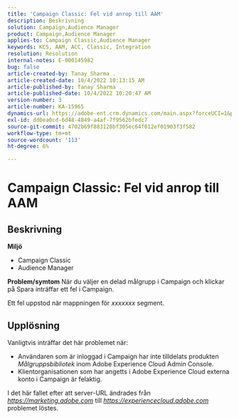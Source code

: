 ```yaml
---
title: 'Campaign Classic: Fel vid anrop till AAM'
description: Beskrivning
solution: Campaign,Audience Manager
product: Campaign,Audience Manager
applies-to: Campaign Classic,Audience Manager
keywords: KCS, AAM, ACC, Classic, Integration
resolution: Resolution
internal-notes: E-000145982
bug: false
article-created-by: Tanay Sharma .
article-created-date: 10/4/2022 10:13:15 AM
article-published-by: Tanay Sharma .
article-published-date: 10/4/2022 10:20:47 AM
version-number: 3
article-number: KA-15965
dynamics-url: https://adobe-ent.crm.dynamics.com/main.aspx?forceUCI=1&pagetype=entityrecord&etn=knowledgearticle&id=a5fa2f27-cd43-ed11-bba2-0022480868ff
exl-id: dd0ea0cd-6d48-4849-a4af-7f9562bfedc7
source-git-commit: 4702b69f883128bf305ec64f012ef01903f3f582
workflow-type: tm+mt
source-wordcount: '113'
ht-degree: 6%

---
```


# Campaign Classic: Fel vid anrop till AAM

## Beskrivning

<b>Miljö</b>
- Campaign Classic
- Audience Manager



<b>Problem/symtom</b>
När du väljer en delad målgrupp i Campaign och klickar på Spara inträffar ett fel i Campaign.

Ett fel uppstod när mappningen för *xxxxxxx* segment.


## Upplösning


Vanligtvis inträffar det här problemet när:

- Användaren som är inloggad i Campaign har inte tilldelats produkten *Målgruppsbibliotek* inom Adobe Experience Cloud Admin Console.
- Klientorganisationen som har angetts i Adobe Experience Cloud externa konto i Campaign är felaktig.


I det här fallet efter att server-URL ändrades från *https://marketing.adobe.com* till *https://experiencecloud.adobe.com* problemet löstes.
